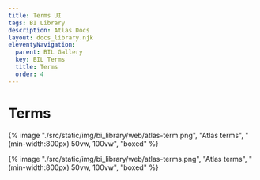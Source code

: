 ```yaml
---
title: Terms UI
tags: BI Library
description: Atlas Docs
layout: docs_library.njk
eleventyNavigation:
  parent: BIL Gallery
  key: BIL Terms
  title: Terms
  order: 4
---
```


# Terms

{% image "./src/static/img/bi_library/web/atlas-term.png", "Atlas terms", "(min-width:800px) 50vw, 100vw", "boxed" %}

{% image "./src/static/img/bi_library/web/atlas-terms.png", "Atlas terms", "(min-width:800px) 50vw, 100vw", "boxed" %}
